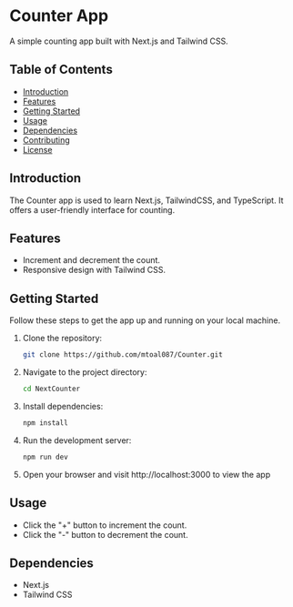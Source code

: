 # Counter App

A simple counting app built with Next.js and Tailwind CSS.

## Table of Contents

- [Introduction](#introduction)
- [Features](#features)
- [Getting Started](#getting-started)
- [Usage](#usage)
- [Dependencies](#dependencies)
- [Contributing](#contributing)
- [License](#license)

## Introduction

The Counter app is used to learn Next.js, TailwindCSS, and TypeScript. It offers a user-friendly interface for counting.

## Features

- Increment and decrement the count.
- Responsive design with Tailwind CSS.

## Getting Started

Follow these steps to get the app up and running on your local machine.

1. Clone the repository:

    ```bash
    git clone https://github.com/mtoal087/Counter.git
    ```
    
2. Navigate to the project directory:

    ```bash
    cd NextCounter
    ```

3. Install dependencies:

    ```bash
    npm install
    ```

4. Run the development server:

    ```bash
    npm run dev
    ```

5. Open your browser and visit http://localhost:3000 to view the app

## Usage
- Click the "+" button to increment the count.
- Click the "-" button to decrement the count.

## Dependencies
- Next.js
- Tailwind CSS
